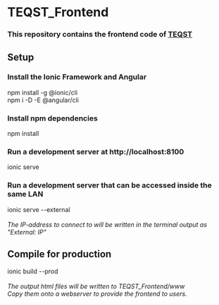 # TEQST_Frontend
### This repository contains the frontend code of [TEQST](https://github.com/TEQST/TEQST)
## Setup
### Install the Ionic Framework and Angular
npm install -g @ionic/cli\
npm i -D -E @angular/cli

### Install npm dependencies
npm install

### Run a development server at http://localhost:8100
ionic serve
### Run a development server that can be accessed inside the same LAN
ionic serve --external\
\
*The IP-address to connect to will be written in the terminal output as "External: IP"*
## Compile for production
ionic build --prod\
\
*The output html files will be written to TEQST_Frontend/www\
Copy them onto a webserver to provide the frontend to users.*
